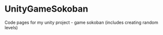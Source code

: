 # UnityGameSokoban
Code pages for my unity project - game sokoban (includes creating random levels)
